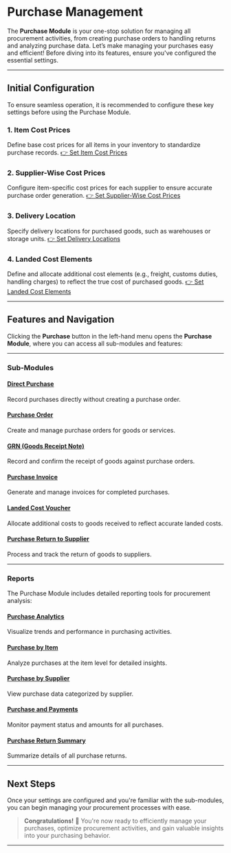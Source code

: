 # Purchase Management

The **Purchase Module** is your one-stop solution for managing all procurement activities, from creating purchase orders to handling returns and analyzing purchase data. Let’s make managing your purchases easy and efficient! Before diving into its features, ensure you've configured the essential settings.

---

## Initial Configuration

To ensure seamless operation, it is recommended to configure these key settings before using the Purchase Module.

### **1. Item Cost Prices**
Define base cost prices for all items in your inventory to standardize purchase records.
[👉 Set Item Cost Prices](https://yourwebsite.com/set-item-cost-prices)

### **2. Supplier-Wise Cost Prices**
Configure item-specific cost prices for each supplier to ensure accurate purchase order generation.
[👉 Set Supplier-Wise Cost Prices](https://yourwebsite.com/set-supplier-wise-cost-prices)

### **3. Delivery Location**
Specify delivery locations for purchased goods, such as warehouses or storage units.
[👉 Set Delivery Locations](https://yourwebsite.com/set-delivery-locations)

### **4. Landed Cost Elements**
Define and allocate additional cost elements (e.g., freight, customs duties, handling charges) to reflect the true cost of purchased goods.
[👉 Set Landed Cost Elements](https://yourwebsite.com/set-landed-cost-elements)

---

## Features and Navigation

Clicking the **Purchase** button in the left-hand menu opens the **Purchase Module**, where you can access all sub-modules and features:

---

### **Sub-Modules**

#### [Direct Purchase](../Purchase/Purchase.md)
Record purchases directly without creating a purchase order.

#### [Purchase Order](<../Purchase/Purchase.md>)
Create and manage purchase orders for goods or services.

#### [GRN (Goods Receipt Note)](<grn.md>)
Record and confirm the receipt of goods against purchase orders.

#### [Purchase Invoice](<purchase_invoice.md>)
Generate and manage invoices for completed purchases.

#### [Landed Cost Voucher](<landed_cost_voucher.md>)
Allocate additional costs to goods received to reflect accurate landed costs.

#### [Purchase Return to Supplier](<purchase_return_to_supplier.md>)
Process and track the return of goods to suppliers.

---

### **Reports**

The Purchase Module includes detailed reporting tools for procurement analysis:

#### [Purchase Analytics](<purchase_analytics.md>)
Visualize trends and performance in purchasing activities.

#### [Purchase by Item](<purchase_by_item.md>)
Analyze purchases at the item level for detailed insights.

#### [Purchase by Supplier](<purchase_by_supplier.md>)
View purchase data categorized by supplier.

#### [Purchase and Payments](<purchase_and_payments.md>)
Monitor payment status and amounts for all purchases.

#### [Purchase Return Summary](<purchase_return_summary.md>)
Summarize details of all purchase returns.

---

## Next Steps

Once your settings are configured and you're familiar with the sub-modules, you can begin managing your procurement processes with ease.

> **Congratulations!** 🎉 You're now ready to efficiently manage your purchases, optimize procurement activities, and gain valuable insights into your purchasing behavior.

---